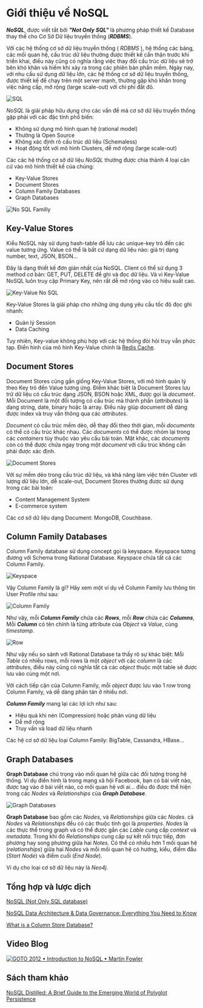 # Giới thiệu về NoSQL

**_NoSQL_**, được viết tắt bởi **_"Not Only SQL"_** là phương pháp thiết kế Database thay thế cho Cơ Sở Dữ liệu truyền thống (**_RDBMS_**). 

Với các hệ thống cơ sở dữ liệu truyền thống ( _RDBMS_ ), hệ thống các bảng, các mối quan hệ, cấu trúc dữ liệu thường được thiết kế cẩn thận trước khi triển khai, điều này cũng có nghĩa rằng việc thay đổi cấu trúc dữ liệu sẽ trở bên khó khăn và hiếm khi xảy ra trong các phiên bản phần mềm. 
Ngày nay, với nhu cầu sử dụng dữ liệu lớn, các hệ thống cơ sở dữ liệu truyền thống, được thiết kế để chạy trên một server mạnh, thường gặp khó khăn trong việc nâng cấp, mở rộng (large scale-out) với chi phí đắt đỏ. 

![SQL](./imgs/sql.png "Hard to scale-out with SQL")

_NoSQL_ là giải pháp hữu dụng cho các vấn đề mà cơ sở dữ liệu truyền thống gặp phải với các đặc tính phổ biến:

- Không sử dụng mô hình quan hệ (rational model)
- Thường là Open Source
- Không xác định rõ cấu trúc dữ liệu (Schemaless)
- Hoạt động tốt với mô hình Clusters, dễ mở rộng (large scale-out)

Các các hệ thống cơ sở dữ liệu _NoSQL_ thường được chia thành 4 loại căn cứ vào mô hình thiết kế của chúng:

- Key-Value Stores
- Document Stores
- Column Family Databases
- Graph Databases

![No SQL Familly](https://cdn.ttgtmedia.com/rms/onlineImages/data_management-nosql.png "No SQL Familly")

## Key-Value Stores

Kiểu NoSQL này sử dụng hash-table để lưu các unique-key trỏ đến các value tương ứng. Value có thể là bất cứ dạng dữ liệu nào: giá trị dạng number, text, JSON, BSON... 

Đây là dạng thiết kế đơn giản nhất của NoSQL. Client có thể sử dụng 3 method cơ bản: GET, PUT, DELETE để ghi và đọc dữ liệu. Và vì Key-Value NoSQL luôn truy cập Primary Key, nên rất dễ mở rộng vào có hiệu suất cao.

![Key-Value No SQL](https://d3an9kf42ylj3p.cloudfront.net/uploads/2018/02/021518-pic1.png?x38402 "Key-Value No SQL")

Key-Value Stores là giải pháp cho những ứng dụng yêu cầu tốc độ đọc ghi nhanh:
- Quản lý Session
- Data Caching 

Tuy nhiên, Key-value không phù hợp với các hệ thống đòi hỏi truy vẫn phức tạp. Điển hình của mô hình Key-Value chính là [Redis Cache](https://redis.io/ "Redis").

## Document Stores

Document Stores cũng gần giống Key-Value Stores, với mô hình quản lý theo Key trỏ đến Value tương ứng. Điểm khác biệt là Document Stores lưu trữ dữ liệu có cấu trúc dạng JSON, BSON hoặc XML, được gọi là *document*. Mỗi Document  là một đối tượng có cấu trúc mà thành phần (_attributes_) là dạng string, date, binary hoặc là array. Điều này giúp document dễ dàng được index và truy vấn thông qua các _attributes_.

_Document_ có cấu trúc mềm dẻo, dễ thay đổi theo thời gian, mỗi _documents_ có thể có cấu trúc khác nhau. Các _documents_ có thể được nhóm lại trong các _containers_ tùy thuộc vào yêu cầu bài toán. Mặt khác, các _documents_ còn có thể được chứa ngay trong một _document_ với cấu trúc không cần phải được xác định.

![Document Stores](./imgs/documents.png)

Với sự mềm dẻo trong cấu trúc dữ liệu, và khả năng làm việc trên Cluster với lượng dữ liệu lớn, dễ scale-out, Document Stores thường được sử dụng trong các bài toán:

- Content Management System 
- E-commerce system 

Các cơ sở dữ liệu dạng Document: MongoDB, Couchbase.

## Column Family Databases

Column Family database sử dụng concept gọi là keyspace. Keyspace tương đương với Schema trong Rational Database. Keyspace chứa tất cả các Column Family. 

![Keyspace](./imgs/keyspace.png)

Vậy Column Family là gì? Hãy xem một ví dụ về Column Family lưu thông tin User Profile như sau:

![Column Family](./imgs/column_family.png)

Như vậy, mỗi _**Column Family**_ chứa các _**Rows**_, mỗi _**Row**_ chứa các _**Columns**_, Mỗi _**Column**_ có tên chính là từng attribute của _Object_ và _Value_, cùng _timestamp_.

![Row](./imgs/row.png)

Như vậy nếu so sánh với Rational Database ta thấy rõ sự khác biệt: Mỗi _Table_ có nhiều rows, mỗi rows là một _object_ với các _column_ là các _attributes_, điều này cũng có nghĩa tất cả các _object_ thuộc một table sẽ được lưu vào cùng một nơi.

Với cách tiếp cận của Column Family, mỗi _object_ được lưu vào 1 _row_ trong Column Family, và dễ dàng phân tán ở nhiều nơi. 

_**Column Family**_ mang lại các lợi ích như sau:
- Hiệu quả khi nén (Compression) hoặc phân vùng dữ liệu
- Dễ mở rộng
- Truy vấn và load dữ liệu nhanh

Các hệ cơ sở dữ liệu loại Column Family: BigTable, Cassandra, HBase...


## Graph Databases

**Graph Database** chú trọng vào mối quan hệ giữa các đối tượng trong hệ thống. Ví dụ điển hình là trong mạng xã hội Facebook, bạn có bài viết nào, được tag vào ở bài viết nào, có mối quan hệ với ai... điều đó được thể hiện trong các _Nodes_ và _Relationships_ của _**Graph Database**_.

![Graph Databases](./imgs/graphs.png)

**Graph Database** bao gồm các _Nodes_, và _Relationships_ giữa các _Nodes_. cả  _Nodes_ và _Relationships_ đều có các thuộc tính gọi là _properties_. _Nodes_ là các thực thể trong graph và có thể được gắn các _Lable_ cung cấp _context_ và _metadata_. Trong khi đó _Relationships_ cung cấp sự kết nối trực tiếp, đơn phương hay song phương giữa hai _Notes_. Có thể có nhiều hơn 1 mối quan hệ (_relationships_) giữa hai _Nodes_ và mỗi mối quan hệ có hướng, kiểu, điểm đầu (_Start Node_) và điểm cuối (_End Node_). 

Ví dụ cho loại cơ sở dữ liệu này là _Neo4j_.

## Tổng hợp và lược dịch 

[NoSQL (Not Only SQL database)](https://searchdatamanagement.techtarget.com/definition/NoSQL-Not-Only-SQL "NoSQL (Not Only SQL database)")

[NoSQL Data Architecture & Data Governance: Everything You Need to Know](http://www.dataversity.net/nosql-data-architecture-data-governance-everything-need-know/ "NoSQL Data Architecture & Data Governance: Everything You Need to Know")

[What is a Column Store Database?](https://database.guide/what-is-a-column-store-database/)

## Video Blog

[![GOTO 2012 • Introduction to NoSQL • Martin Fowler](https://img.youtube.com/vi/qI_g07C_Q5I/0.jpg) ](https://www.youtube.com/watch?v=qI_g07C_Q5I "GOTO 2012 • Introduction to NoSQL • Martin Fowler")

## Sách tham khảo

[NoSQL Distilled: A Brief Guide to the Emerging World of Polyglot Persistence](https://martinfowler.com/books/nosql.html "NoSQL Distilled")
